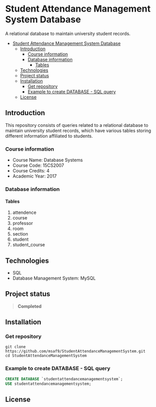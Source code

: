 # Student Attendance Management System Database
A relational database to maintain university student records.

- [Student Attendance Management System Database](#student-attendance-management-system-database)
  - [Introduction](#introduction)
    - [Course information](#course-information)
    - [Database information](#database-information)
      - [Tables](#tables)
  - [Technologies](#technologies)
  - [Project status](#project-status)
  - [Installation](#installation)
    - [Get repository](#get-repository)
    - [Example to create DATABASE - SQL query](#example-to-create-database---sql-query)
  - [License](#license)

## Introduction
This repository consists of queries related to a relational database to maintain university student records, which have various tables storing different information affiliated to students.

### Course information
- Course Name: Database Systems
- Course Code: 15CS2007
- Course Credits: 4
- Academic Year: 2017

### Database information
#### Tables
1. attendence
2. course
3. professor
4. room
5. section
6. student
7. student_course

## Technologies
- SQL
- Database Management System: MySQL

## Project status
> **Completed**

## Installation
### Get repository
```git
git clone https://github.com/msaf9/StudentAttendanceManagementSystem.git
cd StudentAttendanceManagementSystem
```
### Example to create DATABASE - SQL query 
```sql
CREATE DATABASE `studentattendancemanagementsystem`;
USE studentattendancemanagementsystem;
```
## License
